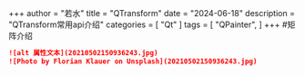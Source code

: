 ﻿+++
author = "若水"
title = "QTransform"
date = "2024-06-18"
description = "QTransform常用api介绍"
categories = [
    "Qt"
]
tags = [
    "QPainter",
]
+++
#矩阵介绍
```markdown
![alt 属性文本](20210502150936243.jpg)
![Photo by Florian Klauer on Unsplash](20210502150936243.jpg) 
```

